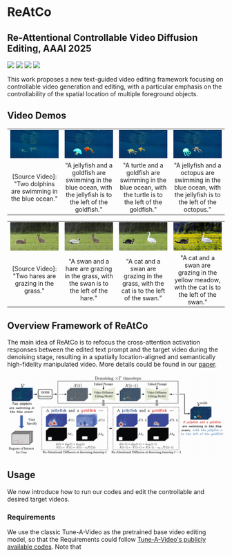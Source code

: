 # ReAtCo

## Re-Attentional Controllable Video Diffusion Editing, AAAI 2025

[![](https://img.shields.io/badge/ArXiv_Version-2412.11710-red
)](http://arxiv.org/abs/2412.11710)
![](https://img.shields.io/badge/Platform-PyTorch-blue) ![](https://img.shields.io/badge/Language-Python-green)
![](https://img.shields.io/badge/License-Apache_2.0-yellow)

This work proposes a new text-guided video editing framework focusing on controllable video generation and editing, with a particular emphasis on the controllability of the spatial location of multiple foreground objects.

## Video Demos

<table class="center">
  <td><img src="video_demo/dolphins-swimming.gif"></td>
  <td><img src="video_demo/A jellyfish and a goldfish are swimming in the blue ocean..gif"></td>
  <td><img src="video_demo/A turtle and a goldfish are swimming in the blue ocean..gif"></td>
  <td><img src="video_demo/A jellyfish and a octopus are swimming in the blue ocean..gif"></td>
  <tr>
  <td width=25% style="text-align:center;">[Source Video]: "Two dolphins are swimming in the blue ocean."</td>
  <td width=25% style="text-align:center;">"A jellyfish and a goldfish are swimming in the blue ocean, with the jellyfish is to the left of the goldfish."</td>
  <td width=25% style="text-align:center;">"A turtle and a goldfish are swimming in the blue ocean, with the turtle is to the left of the goldfish."</td>
  <td width=25% style="text-align:center;">"A jellyfish and a octopus are swimming in the blue ocean, with the jellyfish is to the left of the octopus."</td>
</tr>
</table >

<table class="center">
  <td><img src="video_demo/hares-grazing.gif"></td>
  <td><img src="video_demo/A swan and a hare are grazing in the grass..gif"></td>
  <td><img src="video_demo/A cat and a swan are grazing in the grass..gif"></td>
  <td><img src="video_demo/A cat and a swan are grazing in the yellow meadow..gif"></td>
  <tr>
  <td width=25% style="text-align:center;">[Source Video]: "Two hares are grazing in the grass."</td>
  <td width=25% style="text-align:center;">"A swan and a hare are grazing in the grass, with the swan is to the left of the hare."</td>
  <td width=25% style="text-align:center;">"A cat and a swan are grazing in the grass, with the cat is to the left of the swan."</td>
  <td width=25% style="text-align:center;">"A cat and a swan are grazing in the yellow meadow, with the cat is to the left of the swan."</td>
</tr>
</table >

## Overview Framework of ReAtCo
The main idea of ReAtCo is to refocus the cross-attention activation responses between the edited text prompt and the target video during the denoising stage, resulting in a spatially location-aligned and semantically high-fidelity manipulated video. More details could be found in our [paper](http://arxiv.org/abs/2412.11710).

![](framework.jpg)

## Usage
We now introduce how to run our codes and edit the controllable and desired target videos.

### Requirements

We use the classic Tune-A-Video as the pretrained base video editing model, so that the Requirements could follow [Tune-A-Video's publicly available codes](https://github.com/showlab/Tune-A-Video).
Note that 
